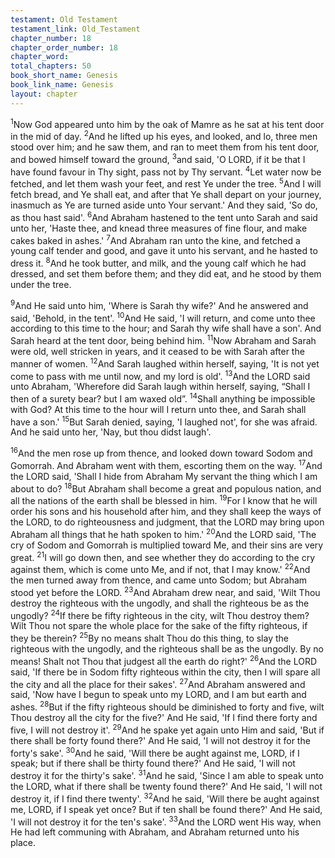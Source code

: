 ```yaml
---
testament: Old Testament
testament_link: Old_Testament
chapter_number: 18
chapter_order_number: 18
chapter_word: 
total_chapters: 50
book_short_name: Genesis
book_link_name: Genesis
layout: chapter
---
```


<sup>1</sup>Now God appeared unto him by the oak of Mamre as he sat at his tent door in the mid of day. <sup>2</sup>And he lifted up his eyes, and looked, and lo, three men stood over him; and he saw them, and ran to meet them from his tent door, and bowed himself toward the ground, <sup>3</sup>and said, 'O LORD, if it be that I have found favour in Thy sight, pass not by Thy servant. <sup>4</sup>Let water now be fetched, and let them wash your feet, and rest Ye under the tree. <sup>5</sup>And I will fetch bread, and Ye shall eat, and after that Ye shall depart on your journey, inasmuch as Ye are turned aside unto Your servant.' And they said, 'So do, as thou hast said'. <sup>6</sup>And Abraham hastened to the tent unto Sarah and said unto her, 'Haste thee, and knead three measures of fine flour, and make cakes baked in ashes.' <sup>7</sup>And Abraham ran unto the kine, and fetched a young calf tender and good, and gave it unto his servant, and he hasted to dress it. <sup>8</sup>And he took butter, and milk, and the young calf which he had dressed, and set them before them; and they did eat, and he stood by them under the tree.

<sup>9</sup>And He said unto him, 'Where is Sarah thy wife?' And he answered and said, 'Behold, in the tent'. <sup>10</sup>And He said, 'I will return, and come unto thee according to this time to the hour; and Sarah thy wife shall have a son'. And Sarah heard at the tent door, being behind him. <sup>11</sup>Now Abraham and Sarah were old, well stricken in years, and it ceased to be with Sarah after the manner of women. <sup>12</sup>And Sarah laughed within herself, saying, 'It is not yet come to pass with me until now, and my lord is old'. <sup>13</sup>And the LORD said unto Abraham, 'Wherefore did Sarah laugh within herself, saying, “Shall I then of a surety bear? but I am waxed old”. <sup>14</sup>Shall anything be impossible with God? At this time to the hour will I return unto thee, and Sarah shall have a son.'  <sup>15</sup>But Sarah denied, saying, 'I laughed not', for she was afraid. And he said unto her, 'Nay, but thou didst laugh'. 

<sup>16</sup>And the  men rose  up from  thence, and  looked down  toward Sodom  and Gomorrah. And Abraham went with them, escorting them on the way. <sup>17</sup>And the LORD said, 'Shall I hide from Abraham My servant the thing which I am about to do? <sup>18</sup>But Abraham shall become a great and populous nation, and all the nations of the earth shall be blessed in him. <sup>19</sup>For I know that he will order his sons and his household after  him,  and  they  shall  keep  the  ways  of  the  LORD,  to  do  righteousness  and judgment, that the LORD may bring upon Abraham all things that he hath spoken to him.' <sup>20</sup>And the LORD said, 'The cry of Sodom and Gomorrah is multiplied toward Me, and their sins are very great. <sup>21</sup>I will go down then, and see whether they do according to the cry against them, which is come unto Me, and if not, that I may know.' <sup>22</sup>And the men turned away from thence, and came unto Sodom; but Abraham stood yet before the LORD. <sup>23</sup>And Abraham drew near, and said, 'Wilt Thou destroy the righteous with the ungodly, and shall the righteous be as the ungodly? <sup>24</sup>If there be fifty righteous in the city, wilt Thou destroy them? Wilt Thou not spare the whole place for the sake of the fifty righteous, if they be therein? <sup>25</sup>By no means shalt Thou do this thing, to slay the righteous with the ungodly, and the righteous shall be as the ungodly. By no means! Shalt not Thou that judgest all the earth do right?'  <sup>26</sup>And the LORD said, 'If there be in Sodom fifty righteous within the city, then I will spare all the city and all the place for their sakes'. <sup>27</sup>And Abraham answered and said, 'Now have I begun to speak unto my LORD, and I am but earth and ashes. <sup>28</sup>But if the fifty righteous should be diminished to forty and five, wilt Thou destroy all the city for the five?' And He said, 'If I find there forty and five, I will not destroy it'. <sup>29</sup>And he spake yet again unto Him and said, 'But if there shall be forty found there?' And He said, 'I will not destroy it for the forty's sake'. <sup>30</sup>And he said, 'Will there be aught against me, LORD, if I speak; but if there shall be thirty found there?' And He said, 'I will not destroy it for the thirty's sake'. <sup>31</sup>And he said, 'Since I am able to speak unto the LORD, what if there shall be twenty found there?' And He said, 'I will not destroy it, if I find there twenty'. <sup>32</sup>And he said, 'Will there be aught against me, LORD, if I speak yet once? But if ten shall be found there?' And He said, 'I will not destroy it for the ten's sake'. <sup>33</sup>And the LORD went His way, when He had left communing with Abraham, and Abraham returned unto his place.
